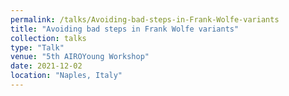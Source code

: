 ```yaml
---
permalink: /talks/Avoiding-bad-steps-in-Frank-Wolfe-variants
title: "Avoiding bad steps in Frank Wolfe variants"
collection: talks
type: "Talk"
venue: "5th AIROYoung Workshop"
date: 2021-12-02
location: "Naples, Italy"
---
```

